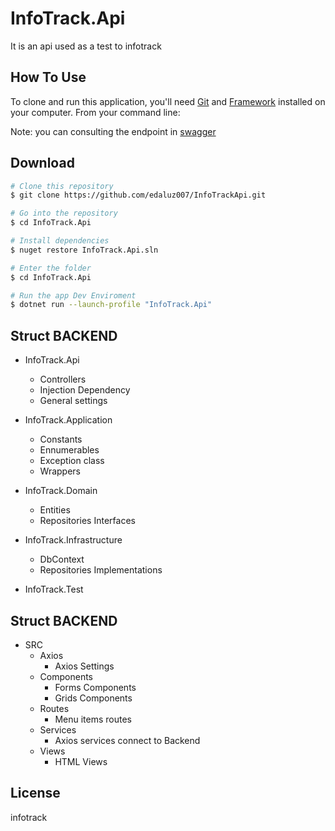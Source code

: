# InfoTrack.Api


It is an api used as a test to infotrack

## How To Use

To clone and run this application, you'll need [Git](https://git-scm.com) and [Framework](https://dotnet.microsoft.com/download/) installed on your computer. From your command line:

Note: you can consulting the endpoint in [swagger](https://{BaseURL}/swagger/index.html)

## Download
```bash
# Clone this repository
$ git clone https://github.com/edaluz007/InfoTrackApi.git

# Go into the repository
$ cd InfoTrack.Api

# Install dependencies
$ nuget restore InfoTrack.Api.sln

# Enter the folder
$ cd InfoTrack.Api

# Run the app Dev Enviroment
$ dotnet run --launch-profile "InfoTrack.Api"
```

## Struct BACKEND
* InfoTrack.Api
    - Controllers
    - Injection Dependency
    - General settings
    
* InfoTrack.Application
    - Constants
    - Ennumerables
    - Exception class
    - Wrappers
    
* InfoTrack.Domain
    - Entities
    - Repositories Interfaces

* InfoTrack.Infrastructure
    - DbContext
    - Repositories Implementations

* InfoTrack.Test


## Struct BACKEND


* SRC
    - Axios
        - Axios Settings
    - Components
        - Forms Components
        - Grids Components
    - Routes
        - Menu items routes
    - Services
        - Axios services connect to Backend
    - Views
        - HTML Views


## License
infotrack


